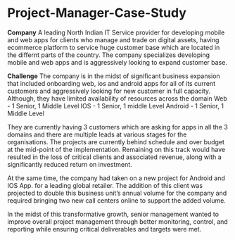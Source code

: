 # Project-Manager-Case-Study

**Company**
A leading North Indian IT Service provider for developing mobile and web apps for clients who manage and trade on digital assets, having ecommerce platform to service huge customer base which are located in the differnt parts of the country. The company specializes developing mobile and web apps and is aggressively looking to expand customer base.

**Challenge**
The company is in the midst of significant business expansion that included onboarding web, ios and android apps for all of its current customers and aggressively looking for new customer in full capacity. Although, they have limited availability of resources across the domain
Web - 1 Senior, 1 Middle Level
IOS - 1 Senior, 1 middle Level
Android - 1 Senior, 1 Middle Level

They are currently having 3 customers which are asking for apps in all the 3 domains and there are multiple leads at various stages for the organisations. The projects are currently behind schedule and over budget at the mid-point of the implementation. Remaining on this track would have resulted in the loss of critical clients and associated revenue, along with a significantly reduced return on investment.

At the same time, the company had taken on a new project for Android and IOS App. for a leading global retailer. The addition of this client was projected to double this business unit’s annual volume for the company and required bringing two new call centers online to support the added volume.

In the midst of this transformative growth, senior management wanted to improve overall project management through better monitoring, control, and reporting while ensuring critical deliverables and targets were met.

